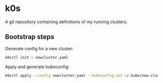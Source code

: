 # k0s

A git repository containing definitions of my running clusters.

## Bootstrap steps

Generate config for a new cluster:

```bash
k0sctl init > newcluster.yaml
```

Apply and generate kubeconfig:

```bash
k0sctl apply --config newcluster.yaml --kubeconfig-out ~/.kube/new-cluster-config
```

